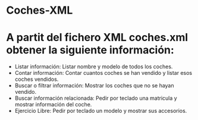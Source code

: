 # Coches-XML
# A partit del fichero XML coches.xml obtener la siguiente información:

  * Listar información: Listar nombre y modelo de todos los coches.
  * Contar información: Contar cuantos coches se han vendido y listar esos coches vendidos. 
  * Buscar o filtrar información: Mostrar los coches que no se hayan vendido.
  * Buscar información relacionada: Pedir por teclado una matricula y mostrar información del coche.
  * Ejercicio Libre: Pedir por teclado un modelo y mostrar sus accesorios.
  
